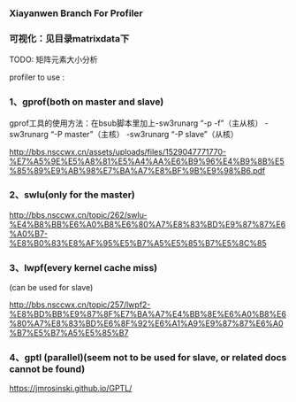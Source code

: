 ### Xiayanwen Branch For Profiler

### 可视化：见目录matrixdata下
TODO: 矩阵元素大小分析

profiler to use :

### 1、gprof(both on master and slave) 

gprof工具的使用方法：在bsub脚本里加上-sw3runarg “-p -f”（主从核） -sw3runarg “-P master”（主核） -sw3runarg “-P slave”（从核）

http://bbs.nsccwx.cn/assets/uploads/files/1529047771770-%E7%A5%9E%E5%A8%81%E5%A4%AA%E6%B9%96%E4%B9%8B%E5%85%89%E9%AB%98%E7%BA%A7%E8%BF%9B%E9%98%B6.pdf

### 2、swlu(only for the master)

http://bbs.nsccwx.cn/topic/262/swlu-%E4%B8%BB%E6%A0%B8%E6%80%A7%E8%83%BD%E9%87%87%E6%A0%B7-%E8%B0%83%E8%AF%95%E5%B7%A5%E5%85%B7%E5%8C%85

### 3、lwpf(every kernel cache miss)

(can be used for slave)

http://bbs.nsccwx.cn/topic/257/lwpf2-%E8%BD%BB%E9%87%8F%E7%BA%A7%E4%BB%8E%E6%A0%B8%E6%80%A7%E8%83%BD%E6%8F%92%E6%A1%A9%E9%87%87%E6%A0%B7%E5%B7%A5%E5%85%B7

### 4、gptl (parallel)(seem not to be used for slave, or related docs cannot be found)

https://jmrosinski.github.io/GPTL/


